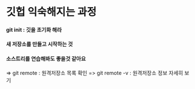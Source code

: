 # 깃헙 익숙해지는 과정

#### git init : 깃을 초기화 해라
#### 새 저장소를 만들고 시작하는 것 
#### 소스트리를 연습해봐도 좋을것 같아요 
=> git remote : 원격저장소 목록 확인
=>  git remote -v : 원격저장소 정보 자세히 보기

